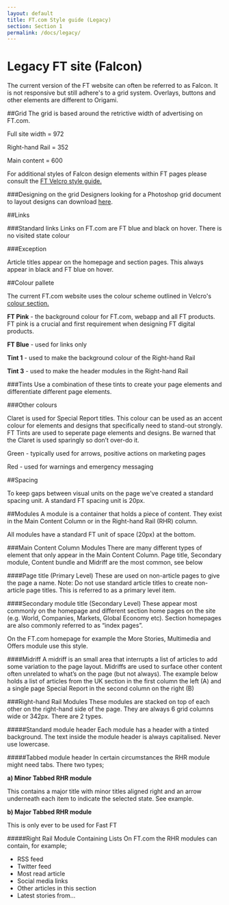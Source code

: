 ```yaml
---
layout: default
title: FT.com Style guide (Legacy)
section: Section 1
permalink: /docs/legacy/
---
```

# Legacy FT site (Falcon)

The current version of the FT website can often be referred to as Falcon. It is not responsive but still adhere's to a grid system. Overlays, buttons and other elements are different to Origami.

##Grid
The grid is based around the retrictive width of advertising on FT.com.


Full site width = 972


Right-hand Rail = 352


Main content = 600


For additional styles of Falcon design elements within FT pages please consult the <a href="http://financial-times.github.io/ft-velcro/">FT Velcro style guide.</a>

###Designing on the grid
Designers looking for a Photoshop grid document to layout designs can download <a href="http://financial-times.github.io/ui-style-guide/download/DOC002-Grid-v1.psd.zip">here</a>.


##Links

###Standard links
Links on FT.com are FT blue and black on hover. There is no visited state colour

###Exception

Article titles appear on the homepage and section pages. This always appear in black and FT blue on hover.


##Colour pallete

The current FT.com website uses the colour scheme outlined in Velcro's <a href="http://financial-times.github.io/ft-velcro/#colours">colour section.</a>

**FT Pink** - the background colour for FT.com, webapp and all FT products. FT pink is a crucial and first requirement when designing FT digital products.

**FT Blue** - used for links only

**Tint 1** - used to make the background colour of the Right-hand Rail

**Tint 3** - used to make the header modules in the Right-hand Rail 


###Tints
Use a combination of these tints to create your page elements and differentiate different page elements.

###Other colours

Claret is used for Special Report titles. This colour can be used as an accent colour for elements and designs that specifically need to stand-out strongly. FT Tints are used to seperate page elements and designs. Be warned that the Claret is used sparingly so don’t over-do it. 

Green - typically used for arrows, positive actions on marketing pages

Red - used for warnings and emergency messaging

##Spacing

To keep gaps between visual units on the page we've created a standard spacing unit. A standard FT spacing unit is 20px.

##Modules
A module is a container that holds a piece of content. They exist in the Main Content Column or in the Right-hand Rail (RHR) column.

All modules have a standard FT unit of space (20px) at the bottom.


###Main Content Column Modules
There are many different types of element that only appear in the Main Content Column. Page title, Secondary module, Content bundle and Midriff are the most common, see below

####Page title (Primary Level)
These are used on non-article pages to give the page a name. Note: Do not use standard article titles to create non-article page titles. This is referred to as a primary level item.


####Secondary module title (Secondary Level)
These appear most commonly on the homepage and different section home pages on the site (e.g. World, Companies, Markets, Global Economy etc). Section homepages are also commonly referred to as “index pages”. 

On the FT.com homepage for example the More Stories, Multimedia and Offers module use this style.

####Midriff
A midriff is an small area that interrupts a list of articles to add some variation to the page layout. Midriffs are used to surface other content often unrelated to what’s on the page (but not always). The example below holds a list of articles from the UK section in the first column the left (A) and a single page Special Report in the second column on the right (B)

###Right-hand Rail Modules
These modules are stacked on top of each other on the right-hand side of the page. They are always 6 grid columns wide or 342px. There are 2 types.

#####Standard module header
Each module has a header with a tinted background. The text inside the module header is always capitalised. Never use lowercase.

#####Tabbed module header
In certain circumstances the RHR module might need tabs. There two types;

__a) Minor Tabbed RHR module__

This contains a major title with minor titles aligned right and an arrow underneath each item to indicate the selected state. See example.

__b) Major Tabbed RHR module__

This is only ever to be used for Fast FT

#####Right Rail Module Containing Lists
On FT.com the RHR modules can contain, for example;
* RSS feed
* Twitter feed
* Most read article
* Social media links
* Other articles in this section
* Latest stories from...
